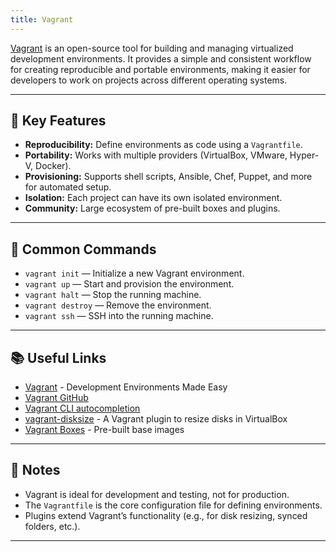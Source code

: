 ```yaml
---
title: Vagrant
---
```


[Vagrant](https://www.vagrantup.com/) is an open-source tool for building and managing virtualized development environments. It provides a simple and consistent workflow for creating reproducible and portable environments, making it easier for developers to work on projects across different operating systems.

---

## 🌟 Key Features

- **Reproducibility:** Define environments as code using a `Vagrantfile`.
- **Portability:** Works with multiple providers (VirtualBox, VMware, Hyper-V, Docker).
- **Provisioning:** Supports shell scripts, Ansible, Chef, Puppet, and more for automated setup.
- **Isolation:** Each project can have its own isolated environment.
- **Community:** Large ecosystem of pre-built boxes and plugins.

---

## 🚀 Common Commands

- `vagrant init` — Initialize a new Vagrant environment.
- `vagrant up` — Start and provision the environment.
- `vagrant halt` — Stop the running machine.
- `vagrant destroy` — Remove the environment.
- `vagrant ssh` — SSH into the running machine.

---

## 📚 Useful Links

- [Vagrant](https://www.vagrantup.com/) - Development Environments Made Easy
- [Vagrant GitHub](https://github.com/hashicorp/vagrant)
- [Vagrant CLI autocompletion](https://www.vagrantup.com/docs/cli)
- [vagrant-disksize](https://github.com/sprotheroe/vagrant-disksize) - A Vagrant plugin to resize disks in VirtualBox
- [Vagrant Boxes](https://app.vagrantup.com/boxes/search) - Pre-built base images

---

## 📝 Notes

- Vagrant is ideal for development and testing, not for production.
- The `Vagrantfile` is the core configuration file for defining environments.
- Plugins extend Vagrant’s functionality (e.g., for disk resizing, synced folders, etc.).

---
